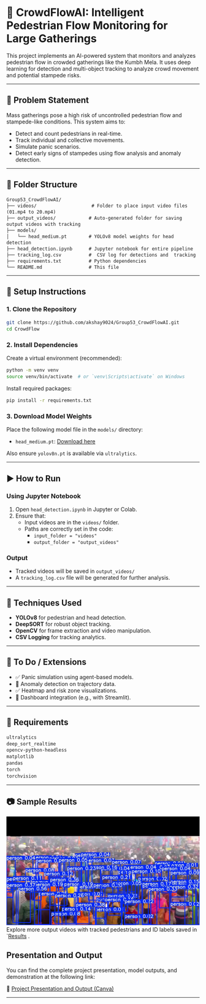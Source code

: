
# 🧠 CrowdFlowAI: Intelligent Pedestrian Flow Monitoring for Large Gatherings

This project implements an AI-powered system that monitors and analyzes pedestrian flow in crowded gatherings like the Kumbh Mela. It uses deep learning for detection and multi-object tracking to analyze crowd movement and potential stampede risks.

---

## 🚩 Problem Statement

Mass gatherings pose a high risk of uncontrolled pedestrian flow and stampede-like conditions. This system aims to:

- Detect and count pedestrians in real-time.
- Track individual and collective movements.
- Simulate panic scenarios.
- Detect early signs of stampedes using flow analysis and anomaly detection.

---

## 📂 Folder Structure

```
Group53_CrowdFlowAI/
├── videos/                    # Folder to place input video files (01.mp4 to 20.mp4)
├── output_videos/            # Auto-generated folder for saving output videos with tracking
├── models/
│   └── head_medium.pt        # YOLOv8 model weights for head detection
├── head_detection.ipynb      # Jupyter notebook for entire pipeline
├── tracking_log.csv          #  CSV log for detections and  tracking
├── requirements.txt          # Python dependencies
└── README.md                 # This file
```

---

## 🔧 Setup Instructions

### 1. Clone the Repository

```bash
git clone https://github.com/akshay9024/Group53_CrowdFlowAI.git
cd CrowdFlow
```

### 2. Install Dependencies

Create a virtual environment (recommended):

```bash
python -m venv venv
source venv/bin/activate  # or `venv\Scripts\activate` on Windows
```

Install required packages:

```bash
pip install -r requirements.txt
```

### 3. Download Model Weights

Place the following model file in the `models/` directory:

- `head_medium.pt`: [Download here](https://github.com/Abcfsa/YOLOv8_head_detector/raw/main/medium.pt)

Also ensure `yolov8n.pt` is available via `ultralytics`.

---

## ▶️ How to Run

### Using Jupyter Notebook

1. Open `head_detection.ipynb` in Jupyter or Colab.
2. Ensure that:
   - Input videos are in the `videos/` folder.
   - Paths are correctly set in the code:  
     - `input_folder = "videos"`  
     - `output_folder = "output_videos"`

### Output

- Tracked videos will be saved in `output_videos/`
- A `tracking_log.csv` file will be generated for further analysis.

---

## 🧠 Techniques Used

- **YOLOv8** for pedestrian and head detection.
- **DeepSORT** for robust object tracking.
- **OpenCV** for frame extraction and video manipulation.
- **CSV Logging** for tracking analytics.

---


## 📌 To Do / Extensions

- ✅ Panic simulation using agent-based models.
- 🔲 Anomaly detection on trajectory data.
- ✅ Heatmap and risk zone visualizations.
- 🔲 Dashboard integration (e.g., with Streamlit).

---

## 📁 Requirements


```txt
ultralytics
deep_sort_realtime
opencv-python-headless
matplotlib
pandas
torch
torchvision
```

---

## 📷 Sample Results
![alt text](<WhatsApp Image 2025-05-03 at 16.33.25.jpeg>)
Explore more output videos with tracked pedestrians and ID labels  saved in `[Results](https://drive.google.com/file/d/1MxUTAs9juJsxAt73dGspiYHMIcWYPfFk/view?usp=share_link)
.

## Presentation and Output

You can find the complete project presentation, model outputs, and demonstration at the following link:

🔗 [Project Presentation and Output (Canva)](https://www.canva.com/design/DAGmeBgjDFY/OYlEzlf3RberhFJSjqfh5Q/edit?utm_content=DAGmeBgjDFY&utm_campaign=designshare&utm_medium=link2&utm_source=sharebutton)

---
